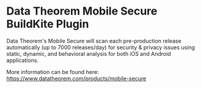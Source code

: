 # Data Theorem Mobile Secure BuildKite Plugin

Data Theorem's Mobile Secure will scan each pre-production release automatically (up to 7000 releases/day)
for security & privacy issues using static, dynamic, and behavioral analysis for both iOS and Android applications.

More information can be found here:  
https://www.datatheorem.com/products/mobile-secure
